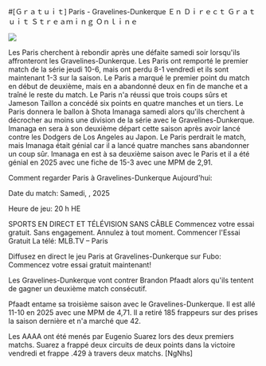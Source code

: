 #[Ｇｒａｔｕｉｔ] Paris - Gravelines-Dunkerque Ｅｎ Ｄｉｒｅｃｔ Ｇｒａｔｕｉｔ Ｓｔｒｅａｍｉｎｇ Ｏｎｌｉｎｅ  
  
  
[![](https://i.imgur.com/qSNzIqt.png)](https://movie.rssnews.media/FwdLTVjnp.php)  
  
Les Paris cherchent à rebondir après une défaite samedi soir lorsqu'ils affronteront les Gravelines-Dunkerque. Les Paris ont remporté le premier match de la série jeudi 10-6, mais ont perdu 8-1 vendredi et ils sont maintenant 1-3 sur la saison. Le Paris a marqué le premier point du match en début de deuxième, mais en a abandonné deux en fin de manche et a traîné le reste du match. Le Paris n'a réussi que trois coups sûrs et Jameson Taillon a concédé six points en quatre manches et un tiers. Le Paris donnera le ballon à Shota Imanaga samedi alors qu'ils cherchent à décrocher au moins une division de la série avec le Gravelines-Dunkerque. Imanaga en sera à son deuxième départ cette saison après avoir lancé contre les Dodgers de Los Angeles au Japon. Le Paris perdrait le match, mais Imanaga était génial car il a lancé quatre manches sans abandonner un coup sûr. Imanaga en est à sa deuxième saison avec le Paris et il a été génial en 2025 avec une fiche de 15-3 avec une MPM de 2,91.

Comment regarder Paris à Gravelines-Dunkerque Aujourd'hui:

Date du match: Samedi, , 2025

Heure de jeu: 20 h HE

SPORTS EN DIRECT ET TÉLÉVISION SANS CÂBLE
Commencez votre essai gratuit. Sans engagement. Annulez à tout moment.
Commencer l'Essai Gratuit
La télé: MLB.TV – Paris

Diffusez en direct le jeu Paris at Gravelines-Dunkerque sur Fubo: Commencez votre essai gratuit maintenant!

Les Gravelines-Dunkerque vont contrer Brandon Pfaadt alors qu'ils tentent de gagner un deuxième match consécutif.

Pfaadt entame sa troisième saison avec le Gravelines-Dunkerque. Il est allé 11-10 en 2025 avec une MPM de 4,71. Il a retiré 185 frappeurs sur des prises la saison dernière et n'a marché que 42.

Les AAAA ont été menés par Eugenio Suarez lors des deux premiers matchs. Suarez a frappé deux circuits de deux points dans la victoire vendredi et frappe .429 à travers deux matchs. [NgNhs]
